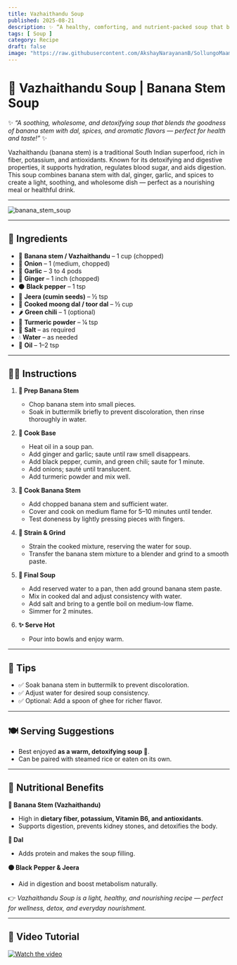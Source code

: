 ```yaml
---
title: Vazhaithandu Soup  
published: 2025-08-21  
description: ✨ “A healthy, comforting, and nutrient-packed soup that blends the goodness of banana stem, dal, and warming spices — perfect for wellness and taste in every sip!” ✨  
tags: [ Soup ]  
category: Recipe  
draft: false  
image: "https://raw.githubusercontent.com/AkshayNarayananB/SollungoMaami/master/images/bananasoup.png"
---
```


# 🍲 Vazhaithandu Soup | Banana Stem Soup  

✨ *“A soothing, wholesome, and detoxifying soup that blends the goodness of banana stem with dal, spices, and aromatic flavors — perfect for health and taste!”* ✨  

Vazhaithandu (banana stem) is a traditional South Indian superfood, rich in fiber, potassium, and antioxidants. Known for its detoxifying and digestive properties, it supports hydration, regulates blood sugar, and aids digestion. This soup combines banana stem with dal, ginger, garlic, and spices to create a light, soothing, and wholesome dish — perfect as a nourishing meal or healthful drink. 

---

![banana_stem_soup](https://raw.githubusercontent.com/AkshayNarayananB/SollungoMaami/master/images/bananasoup.png)

---

## 🛒 Ingredients  

- 🌿 **Banana stem / Vazhaithandu** – 1 cup (chopped)  
- 🧅 **Onion** – 1 (medium, chopped)  
- 🧄 **Garlic** – 3 to 4 pods  
- 🌱 **Ginger** – 1 inch (chopped)  
- ⚫ **Black pepper** – 1 tsp  
- 🌾 **Jeera (cumin seeds)** – ½ tsp  
- 🫘 **Cooked moong dal / toor dal** – ½ cup  
- 🌶️ **Green chili** – 1 (optional)  
- 🌼 **Turmeric powder** – ¼ tsp  
- 🧂 **Salt** – as required  
- 💧 **Water** – as needed  
- 🧈 **Oil** – 1–2 tsp  

---

## 👩‍🍳 Instructions  

1. **🌿 Prep Banana Stem**  
   - Chop banana stem into small pieces.  
   - Soak in buttermilk briefly to prevent discoloration, then rinse thoroughly in water.  

2. **🥘 Cook Base**  
   - Heat oil in a soup pan.  
   - Add ginger and garlic; saute until raw smell disappears.  
   - Add black pepper, cumin, and green chili; saute for 1 minute.  
   - Add onions; sauté until translucent.  
   - Add turmeric powder and mix well.  

3. **🥤 Cook Banana Stem**  
   - Add chopped banana stem and sufficient water.  
   - Cover and cook on medium flame for 5–10 minutes until tender.  
   - Test doneness by lightly pressing pieces with fingers.  

4. **🥣 Strain & Grind**  
   - Strain the cooked mixture, reserving the water for soup.  
   - Transfer the banana stem mixture to a blender and grind to a smooth paste.  

5. **🍲 Final Soup**  
   - Add reserved water to a pan, then add ground banana stem paste.  
   - Mix in cooked dal and adjust consistency with water.  
   - Add salt and bring to a gentle boil on medium-low flame.  
   - Simmer for 2 minutes.  

6. **✨ Serve Hot**  
   - Pour into bowls and enjoy warm.  

---

## 🌟 Tips  

- ✅ Soak banana stem in buttermilk to prevent discoloration.  
- ✅ Adjust water for desired soup consistency.  
- ✅ Optional: Add a spoon of ghee for richer flavor.  

---

## 🍽️ Serving Suggestions  

- Best enjoyed **as a warm, detoxifying soup 🥣**.  
- Can be paired with steamed rice or eaten on its own.  

---

## 💪 Nutritional Benefits  

**🌿 Banana Stem (Vazhaithandu)**  
- High in **dietary fiber, potassium, Vitamin B6, and antioxidants**.  
- Supports digestion, prevents kidney stones, and detoxifies the body.  

**🫘 Dal**  
- Adds protein and makes the soup filling.  

**⚫ Black Pepper & Jeera**  
- Aid in digestion and boost metabolism naturally.  

👉 *Vazhaithandu Soup is a light, healthy, and nourishing recipe — perfect for wellness, detox, and everyday nourishment.*  

---

## 🎥 Video Tutorial  

[![Watch the video](https://img.youtube.com/vi/VIDEO_ID/0.jpg)](https://youtu.be/lZN1YQuWP2w?si=bYOmA1xtSJ9n3xgw)
